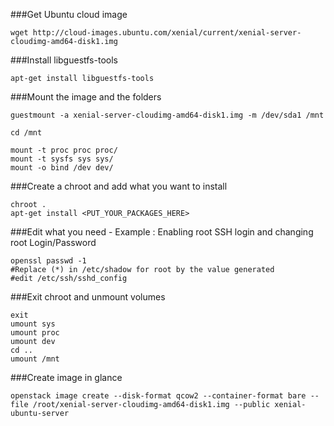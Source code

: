 ###Get Ubuntu cloud image 
```
wget http://cloud-images.ubuntu.com/xenial/current/xenial-server-cloudimg-amd64-disk1.img
```

###Install libguestfs-tools
```
apt-get install libguestfs-tools
```

###Mount the image and the folders
```
guestmount -a xenial-server-cloudimg-amd64-disk1.img -m /dev/sda1 /mnt

cd /mnt

mount -t proc proc proc/
mount -t sysfs sys sys/
mount -o bind /dev dev/
```

###Create a chroot and add what you want to install 
```
chroot .
apt-get install <PUT_YOUR_PACKAGES_HERE>
```
###Edit what you need - Example : Enabling root SSH login and changing root Login/Password  
```
openssl passwd -1
#Replace (*) in /etc/shadow for root by the value generated 
#edit /etc/ssh/sshd_config
```

###Exit chroot and unmount volumes 
```
exit
umount sys
umount proc
umount dev
cd ..
umount /mnt
```

###Create image in glance 
```
openstack image create --disk-format qcow2 --container-format bare --file /root/xenial-server-cloudimg-amd64-disk1.img --public xenial-ubuntu-server
```


